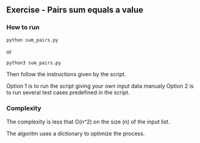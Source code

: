 ## Exercise - Pairs sum equals a value

### How to run

```python 
python sum_pairs.py
```
or 
```python 
python3 sum_pairs.py
```

Then follow the instructions given by the script.

Option 1 is to run the script giving your own input data manualy
Option 2 is to run several test cases predefined in the script.

### Complexity

The complexity is less that O(n^2) on the size (n) of the input list.

The algoritm uses a dictionary to optimize the process.



